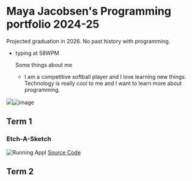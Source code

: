 # Maya Jacobsen's Programming portfolio 2024-25
Projected graduation in 2026. No past history with programming. 
- typing at 58WPM

  Some things about me
  + I am a competitive softball player and I love learning new things. Technology is really cool to me and I want to learn more about programming.

![](<img src="https://encrypted-tbn0.gstatic.com/images?q=tbn:ANd9GcQB7PnzwxMAeb1V99shVcillxQBQgbfIpHiAQ:https://c0.wallpaperflare.com/preview/1002/258/526/softball-baseball-ball-sport.jpg&amp;usqp=CAU" alt="HD wallpaper: softball, baseball, sport, recreation, game, field, leather |  Wallpaper Flare"/>)![image](https://github.com/user-attachments/assets/4b0286ee-9170-4961-b030-58d95f966f3b)




## Term 1
### Etch-A-Sketch
![Running Appl]()
[Source Code]()

## Term 2
